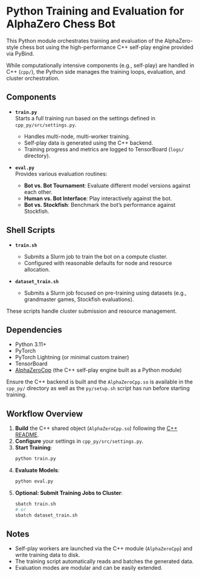 # Python Training and Evaluation for AlphaZero Chess Bot

This Python module orchestrates training and evaluation of the AlphaZero-style chess bot using the high-performance C++ self-play engine provided via PyBind.

While computationally intensive components (e.g., self-play) are handled in C++ (`cpp/`), the Python side manages the training loops, evaluation, and cluster orchestration.

## Components

- **`train.py`**  
  Starts a full training run based on the settings defined in `cpp_py/src/settings.py`.
  - Handles multi-node, multi-worker training.
  - Self-play data is generated using the C++ backend.
  - Training progress and metrics are logged to TensorBoard (`logs/` directory).

- **`eval.py`**  
  Provides various evaluation routines:
  - **Bot vs. Bot Tournament**: Evaluate different model versions against each other.
  - **Human vs. Bot Interface**: Play interactively against the bot.
  - **Bot vs. Stockfish**: Benchmark the bot’s performance against Stockfish.

## Shell Scripts

- **`train.sh`**
  - Submits a Slurm job to train the bot on a compute cluster.
  - Configured with reasonable defaults for node and resource allocation.
  
- **`dataset_train.sh`**
  - Submits a Slurm job focused on pre-training using datasets (e.g., grandmaster games, Stockfish evaluations).

These scripts handle cluster submission and resource management.

## Dependencies

- Python 3.11+
- PyTorch
- PyTorch Lightning (or minimal custom trainer)
- TensorBoard
- [AlphaZeroCpp](../cpp_py) (the C++ self-play engine built as a Python module)

Ensure the C++ backend is built and the `AlphaZeroCpp.so` is available in the `cpp_py/` directory as well as the `py/setup.sh` script has run before starting training.

## Workflow Overview

1. **Build** the C++ shared object (`AlphaZeroCpp.so`) following the [C++ README](../cpp/README.md).
2. **Configure** your settings in `cpp_py/src/settings.py`.
3. **Start Training**:
    ```bash
    python train.py
    ```
4. **Evaluate Models**:
    ```bash
    python eval.py
    ```
5. **Optional: Submit Training Jobs to Cluster**:
    ```bash
    sbatch train.sh
    # or
    sbatch dataset_train.sh
    ```

## Notes

- Self-play workers are launched via the C++ module (`AlphaZeroCpp`) and write training data to disk.
- The training script automatically reads and batches the generated data.
- Evaluation modes are modular and can be easily extended.

